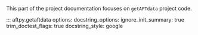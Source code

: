 This part of the project documentation focuses on
`getAFTdata` project code.

::: aftpy.getaftdata
options:
      docstring_options:
        ignore_init_summary: true
        trim_doctest_flags: true
        docstring_style: google